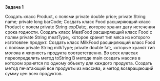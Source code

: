 **Задача 1**

Создать класс Product, с полями  private double price; private String name;	private long barCode;
Создать класс Food расширяющий класс Product с полем private String expDate;, которое хранит дату истечения срока годности.
Создать класс MeatFood расширяющий класс Food с полем private String meatType;, которое хранит тип мяса из которого изготовлен продукт.
Создать класс MilkFood расширяющий класс Food с полями private String milkType;
	private double fat;, которые хранят тип молока и жирность продукта соответственно.
Во всех классах переопределить метод toString
В методе main создать массив в котором хранятся по одному объекту для каждого продукта.
Создать метод печатающий все продукты из массива, и метод возвращающий сумму цен всех продуктов.